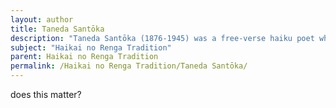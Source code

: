 ```yaml
---
layout: author
title: Taneda Santōka
description: "Taneda Santōka (1876-1945) was a free-verse haiku poet who embraced a minimalist approach, capturing the essence of nature in his often solitary and introspective works, maintaining ties to the Haikai no Renga ethos."
subject: "Haikai no Renga Tradition"
parent: Haikai no Renga Tradition
permalink: /Haikai no Renga Tradition/Taneda Santōka/
---
```


does this matter?
